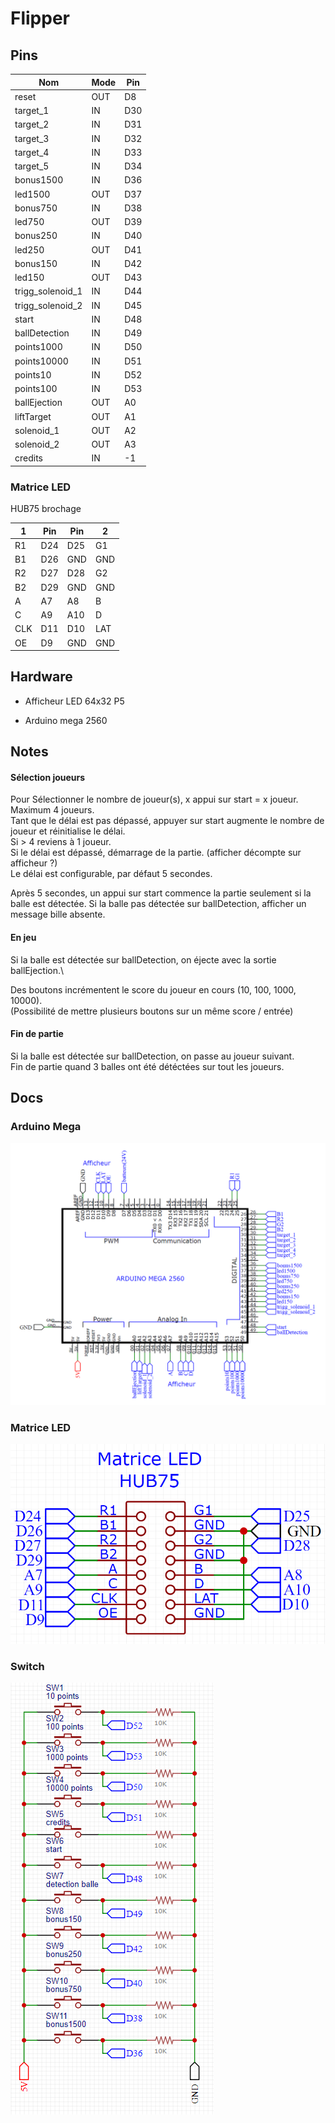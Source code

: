 # Flipper

## Pins

Nom              | Mode | Pin
-----------------|------|----
reset            | OUT  | D8
target_1         | IN   | D30
target_2         | IN   | D31
target_3         | IN   | D32
target_4         | IN   | D33
target_5         | IN   | D34
bonus1500        | IN   | D36
led1500          | OUT  | D37
bonus750         | IN   | D38
led750           | OUT  | D39
bonus250         | IN   | D40
led250           | OUT  | D41
bonus150         | IN   | D42
led150           | OUT  | D43
trigg_solenoid_1 | IN   | D44
trigg_solenoid_2 | IN   | D45
start            | IN   | D48
ballDetection    | IN   | D49
points1000       | IN   | D50
points10000      | IN   | D51
points10         | IN   | D52
points100        | IN   | D53
ballEjection     | OUT  | A0
liftTarget       | OUT  | A1
solenoid_1       | OUT  | A2
solenoid_2       | OUT  | A3
credits          | IN   | -1

### Matrice LED
HUB75 brochage

1   | Pin | Pin | 2
----|-----|-----|----
R1  | D24 | D25 | G1
B1  | D26 | GND | GND
R2  | D27 | D28 | G2
B2  | D29 | GND | GND
A   | A7  | A8  | B
C   | A9  | A10 | D
CLK | D11 | D10 | LAT
OE  | D9  | GND | GND

## Hardware

- Afficheur LED 64x32 P5
<!-- [https://circuitdigest.com/microcontroller-projects/digital-notice-board-using-p10-led-matrix-display-and-arduino] -->
<!-- matrice pins standard : [https://www.hackster.io/Maddy/using-the-dfrobot-rgb-led-matrix-921141] -->
- Arduino mega 2560

## Notes

#### Sélection joueurs
Pour Sélectionner le nombre de joueur(s), x appui sur start = x joueur. Maximum 4 joueurs.\
Tant que le délai est pas dépassé, appuyer sur start augmente le nombre de joueur et réinitialise le délai.\
Si > 4 reviens à 1 joueur.\
Si le délai est dépassé, démarrage de la partie. (afficher décompte sur afficheur ?)\
Le délai est configurable, par défaut 5 secondes.

Après 5 secondes, un appui sur start commence la partie seulement si la balle est détectée.
Si la balle pas détectée sur ballDetection, afficher un message bille absente.

#### En jeu
Si la balle est détectée sur ballDetection, on éjecte avec la sortie ballEjection.\

Des boutons incrémentent le score du joueur en cours (10, 100, 1000, 10000).\
(Possibilité de mettre plusieurs boutons sur un même score / entrée)

#### Fin de partie
Si la balle est détectée sur ballDetection, on passe au joueur suivant.\
Fin de partie quand 3 balles ont été détéctées sur tout les joueurs.

## Docs
### Arduino Mega
![Mega2560](https://github.com/Erinell/Flipper/blob/master/docs/img/Schematic_ArduinoMega_2023-06-12.png?raw=true)

### Matrice LED
![Matrice LED](https://github.com/Erinell/Flipper/blob/master/docs/img/Schematic_Matrix_2023-06-08.png?raw=true)

### Switch
![Switch](https://github.com/Erinell/Flipper/blob/master/docs/img/Schematic_Switchs_2023-06-08.png?raw=true)


